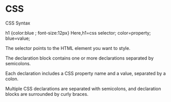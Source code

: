 # CSS
CSS Syntax

h1 {color:blue ; font-size:12px}
Here,h1=css selector;
color=property;
blue=value;

The selector points to the HTML element you want to style.

The declaration block contains one or more declarations separated by semicolons.

Each declaration includes a CSS property name and a value, separated by a colon.

Multiple CSS declarations are separated with semicolons, and declaration blocks are surrounded by curly braces.

